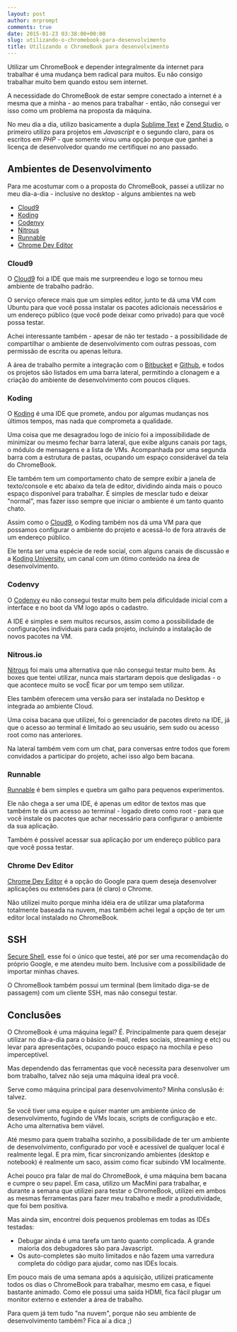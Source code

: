 ```yaml
---
layout: post
author: mrprompt
comments: true
date: 2015-01-23 03:38:00+00:00
slug: utilizando-o-chromebook-para-desenvolvimento
title: Utilizando o ChromeBook para desenvolvimento
---
```


Utilizar um ChromeBook e depender integralmente da internet para trabalhar é
uma mudança bem radical para muitos. Eu não consigo trabalhar muito bem quando
estou sem internet.

A necessidade do ChromeBook de estar sempre conectado a internet é a mesma que
a minha - ao menos para trabalhar - então, não consegui ver isso como um
problema na proposta da máquina.

No meu dia a dia, utilizo basicamente a dupla [Sublime Text](http://www.sublimetext.com/) 
e [Zend Studio](http://www.zend.com/en/products/studio), o primeiro utilizo para projetos 
em *Javascript* e o segundo claro, para os escritos em *PHP* - que somente virou uma opção 
porque que ganhei a licença de desenvolvedor quando me certifiquei no ano passado.

## Ambientes de Desenvolvimento
Para me acostumar com o a proposta do ChromeBook, passei a utilizar no meu
dia-a-dia - inclusive no desktop - alguns ambientes na web

- [Cloud9](https://ide.c9.io)
- [Koding](koding.com)
- [Codenvy](https://codenvy.com)
- [Nitrous](https://www.nitrous.io)
- [Runnable](http://runnable.com)
- [Chrome Dev Editor](http://goo.gl/SA0Mc6)

### Cloud9
O [Cloud9](https://ide.c9.io) foi a IDE que mais me surpreendeu e logo se tornou 
meu ambiente de trabalho padrão.

O serviço oferece mais que um simples editor, junto te dá uma VM com Ubuntu
para que você possa instalar os pacotes adicionais necessários e um endereço
público (que você pode deixar como privado) para que você possa testar.

Achei interessante também - apesar de não ter testado - a possibilidade de
compartilhar o ambiente de desenvolvimento com outras pessoas, com permissão de 
escrita ou apenas leitura.

A área de trabalho permite a integração com o [Bitbucket](http://bitbucket.com) 
e [Github](http://github.com), e todos os projetos são listados em uma barra 
lateral, permitindo a clonagem e a criação do ambiente de desenvolvimento  com
poucos cliques.

### Koding
O [Koding](koding.com) é uma IDE que promete, andou por algumas mudanças nos últimos
tempos, mas nada que comprometa a qualidade.

Uma coisa que me desagradou logo de início foi a impossibilidade de minimizar ou mesmo 
fechar barra lateral, que exibe alguns canais por tags, o módulo de mensagens e a lista 
de VMs. Acompanhada por uma segunda barra com a estrutura de pastas, ocupando um 
espaço considerável da tela do ChromeBook.

Ele também tem um comportamento chato de sempre exibir a janela de texto/console
e etc abaixo da tela de editor, dividindo ainda mais o pouco espaço disponível
para trabalhar. É simples de mesclar tudo e deixar "normal", mas fazer isso
sempre que iniciar o ambiente é um tanto quanto chato.

Assim como o [Cloud9](https://ide.c9.io), o Koding também nos dá uma VM para que 
possamos configurar o ambiente do projeto e acessá-lo de fora através de um 
endereço público.

Ele tenta ser uma espécie de rede social, com alguns canais de discussão e a 
[Koding University](http://learn.koding.com/), um canal com um ótimo conteúdo na área
de desenvolvimento.

### Codenvy
O [Codenvy](https://codenvy.com) eu não consegui testar muito bem pela dificuldade
inicial com a interface e no boot da VM logo após o cadastro.

A IDE é simples e sem muitos recursos, assim como a possibilidade de configurações 
individuais para cada projeto, incluindo a instalação de novos pacotes na VM.

### Nitrous.io
[Nitrous](https://www.nitrous.io) foi mais uma alternativa que não consegui testar muito
bem. As boxes que tentei utilizar, nunca mais startaram depois que desligadas -
o que acontece muito se vocÊ ficar por um tempo sem utilizar.

Eles também oferecem uma versão para ser instalada no Desktop e integrada ao ambiente 
Cloud.

Uma coisa bacana que utilizei, foi o gerenciador de pacotes direto na IDE, já que o 
acesso ao terminal é limitado ao seu usuário, sem sudo ou acesso root como nas anteriores.

Na lateral também vem com um chat, para conversas entre todos que forem convidados a participar
do projeto, achei isso algo bem bacana.

### Runnable
[Runnable](http://runnable.com) é bem simples e quebra um galho para pequenos experimentos.

Ele não chega a ser uma IDE, é apenas um editor de textos mas que também te dá um acesso ao 
terminal - logado direto como root - para que você instale os pacotes que achar necessário 
para configurar o ambiente da sua aplicação.

Também é possível acessar sua aplicação por um endereço público para que você possa testar.

### Chrome Dev Editor
[Chrome Dev Editor](http://goo.gl/SA0Mc6)
é a opção do Google para quem deseja desenvolver aplicações ou extensões para (é claro) o Chrome.

Não utilizei muito porque minha idéia era de utilizar uma plataforma totalmente baseada na nuvem, mas 
também achei legal a opção de ter um editor local instalado no ChromeBook.

## SSH
[Secure Shell](http://goo.gl/Y8KTB),
esse foi o único que testei, até por ser uma recomendação do próprio Google, e me atendeu muito bem.
Inclusive com a possibilidade de importar minhas chaves.

O ChromeBook também possui um terminal (bem limitado diga-se de passagem) com um cliente SSH, mas não consegui 
testar.

## Conclusões
O ChromeBook é uma máquina legal? É. Principalmente para quem desejar utilizar no dia-a-dia 
para o básico (e-mail, redes sociais, streaming e etc) ou levar para apresentações, ocupando pouco 
espaço na mochila e peso imperceptível. 

Mas dependendo das ferramentas que você necessita para desenvolver um bom trabalho, talvez não seja 
uma máquina ideal pra você. 

Serve como máquina principal para desenvolvimento? Minha conslusão é: talvez.

Se você tiver uma equipe e quiser manter um ambiente único de desenvolvimento, fugindo de VMs locais, 
scripts de configuração e etc. Acho uma alternativa bem viável. 

Até mesmo para quem trabalha sozinho, a possibilidade de ter um ambiente de desenvolvimento, configurado 
por você e acessível de qualquer local é realmente legal. E pra mim, ficar sincronizando ambientes (desktop 
e notebook) é realmente um saco, assim como ficar subindo VM localmente.

Achei pouco pra falar de mal do ChromeBook, é uma máquina bem bacana e cumpre o seu papel. Em casa, utilizo 
um MacMini para trabalhar, e durante a semana que utilizei para testar o ChromeBook, utilizei em ambos as 
mesmas ferramentas para fazer meu trabalho e medir a produtividade, que foi bem positiva. 

Mas ainda sim, encontrei dois pequenos problemas em todas as IDEs testadas:

- Debugar ainda é uma tarefa um tanto quanto complicada. A grande maioria dos debugadores são para Javascript.
- Os auto-completes são muito limitados e não fazem uma varredura completa do código para ajudar, como nas IDEs 
locais.

Em pouco mais de uma semana após a aquisição, utilizei praticamente todos os dias o ChromeBook para trabalhar, 
mesmo em casa, e fiquei bastante animado. Como ele possui uma saída HDMI, fica fácil plugar um monitor externo 
e extender a área de trabalho.

Para quem já tem tudo "na nuvem", porque não seu ambiente de desenvolvimento também? Fica aí a dica ;)

